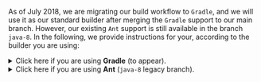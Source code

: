 As of July 2018, we are migrating our build workflow to `Gradle`, and we will use it as our standard builder after merging the `Gradle` support to our main branch.
However, our existing `Ant` support is still available in the branch `java-8`.
In the following, we provide instructions for your, according to the builder you are using:


<details close>
<summary>Click here if you are using <b>Gradle</b> (to appear).</summary>

## Building JPF

### Using the command line

The JPF repository includes a Gradle wrapper that requires nothing except Java to execute. It ensures that all JPF developers and environments use the same builder to avoid any kind of configuration issue.

> If you are using Windows, consider the `gradlew.bat` script.

```{bash}
> cd jpf-core
> ./gradlew buildJars

...
BUILD SUCCESSFUL in 13s
16 actionable tasks: 16 executed
```

If you want to have some help about what build tasks are available, check the command `./gradlew tasks --all`.


### Within Eclipse

Eclipse comes with Gradle support by default since the Neon release. If you use an older version for some reason, consider installing the [Buildship Plugin](https://github.com/eclipse/buildship/blob/master/docs/user/Installation.md) for Gradle support.

To import the project into Eclipse, proceed with the following steps:

1. Start by generating Eclipse configuration files:

```{bash}
> ./gradlew eclipse

BUILD SUCCESSFUL in 0s
3 actionable tasks: 3 executed
```

2. Select **File > Import** on the drop-down menu
3. Select **Existing Gradle Project**
4. Choose the root project directory and click **Finish**

#### Handling "Access Restriction" errors in the workspace

After importing, you may face some *Access Restriction* errors. To get rid of them, proceed with the following steps:

1. In the **Package Explorer**, right-click on the project name and select **Properties** on the drop-down menu
2. Navigate to **Java Compiler > Errors/Warning** and expand **Deprecated and restricted API**
3. On **Forbidden Reference (access rules)**, select **Ignore** from the drop-down menu and click **Apply and Close**.
4. A pop-up may appear. Click ok to perform a full rebuild.

***
**We avoid adding IDE-related files on the repository as many of them are user-dependent and may change over different versions of the same IDE.**
***

### Within IntelliJ Idea

Importing `jpf-core` on IntelliJ should be straightforward due to its Gradle support.

1. Launch the **New Project** wizard. If no project is currently opened in IntelliJ IDEA, click **Import Project** on the welcome screen. Otherwise, select **File > New > Project** from **Existing Sources** from the main menu.
2. Choose the project root directory containing the build.gradle file. Click OK.
3. On the first page of the Import Project wizard, **in Import Project from External model, select Gradle** and click Next.
4. On the next page of the Import Project wizard, specify Gradle project settings:
  4.1. Check **Use auto-import**
  4.2. Check **Create separate module per source set
  4.3. Make sure that **Use default gradle wrapper (recommended)** is checked
5. Click Finish.

## Running JPF ##

### Using the command line ###

~~~~~~~~ {.bash}
> cd jpf-core
> java -jar build/RunJPF.jar src/examples/Racer.jpf
JavaPathfinder v5.0 - (C) 1999-2007 RIACS/NASA Ames Research Center
.....
====================================================== statistics
elapsed time:       0:00:00
states:             new=9, visited=1, backtracked=4, end=2
search:             maxDepth=5, constraints=0
choice generators:  thread=8, data=0
heap:               gc=8, new=291, free=32
instructions:       3112
max memory:         79MB
loaded code:        classes=73, methods=1010

====================================================== search finished: 1/12/10 2:30 PM
~~~~~~~~

</details>
<details close>
<summary>Click here if you are using <b>Ant</b> (<code>java-8</code> legacy branch).</summary>

## Building JPF ##

If you have cloned the project repositories you are interested in (which at least includes [jpf-core](../jpf-core/index)), you can build and test each of them by means of their included [Ant](http://ant.apache.org) `build.xml` scripts. Note that you have to install Ant and JUnit separately, e.g. following directions [here](../install/requirements).


### Using the command line ###

~~~~~~~~ {.bash}
> cd jpf-core
> ant test

... lots of output, at the end you should see something like:
BUILD SUCCESSFUL
Total time: 2 minutes 31 seconds
~~~~~~~~

### Within NetBeans ###

 1. run **File/Open Project..** from the application menu, entering the JPF project you just downloaded (e.g. "jpf-core")
 1. select the project that appears in our project pane (e.g. "jpf-core")
 1. run **Build** from the project context menu

### Within Eclipse ###

* Ensure that the `JAVA_HOME` environment variable points to the jdk1.6xxx directory. If it is empty or points to a JRE then errors such as **javac not found** maybe seen. If you do not want the system Java settings to point to jdk1.6xxx, you can also set project specific settings in eclipse.

* If you eclipse settings are set to **Build Automatically** then the project after being cloned will be built.

* To build a particular project in the Project menu select **Build Project**. All the dependencies for the project will be built automatically. 

#### Project Specific JDK settings within Eclipse ####
1. In Eclipse go to **Project** -> **Properties** 

2. Select **Builders**

3. Pick **Ant_Builder** -> click **Edit**

4. Click on the **JRE** tab

5. Select **Separate JRE** -> **Installed JREs**

6. On Windows and Unix-based systems pick JDK1.6xxx. If it is not listed under the installed JREs, click on **Add**, browse your file system to where JDK1.6xxx resides and select. On OSx systems pick the JVM 1.6.0. 


## Running JPF ##

### Using the command line ###


~~~~~~~~ {.bash}
> cd jpf-core
> java -jar build/RunJPF.jar src/examples/Racer.jpf
JavaPathfinder v5.0 - (C) 1999-2007 RIACS/NASA Ames Research Center
.....
====================================================== statistics
elapsed time:       0:00:00
states:             new=9, visited=1, backtracked=4, end=2
search:             maxDepth=5, constraints=0
choice generators:  thread=8, data=0
heap:               gc=8, new=291, free=32
instructions:       3112
max memory:         79MB
loaded code:        classes=73, methods=1010

====================================================== search finished: 1/12/10 2:30 PM
~~~~~~~~

### Using eclipse plugin ###

 1. Right click on a .jpf file. Examples can be found in the src\examples directory in jpf-core
 1. If the eclipse plugin is correctly installed, a Verify option will appear. 
 1. Select the Verify option and the verification process of the system specified in the .jpf file begins

Note that the Application.jpf file essentially replaces previous uses of eclipse launch configurations. The required element of a .jpf file is the `target=MAIN_CLASS` where `MAIN_CLASS` is the class containing main method of the system under test. Any other configurations that need to be specified can be added here. for example `listener=gov.nasa.jpf.tools.SearchMonitor`.   

Specify `classpath=PATH_TO_BIN_DIRECTORY` to add the class files for the program under test to JPF's class path.  Windows users will need to use the double-backslash notation in specifying paths in the .jpf file.  An example .jpf file for the Windows platform is included below for convenience:

~~~~~~~~ {.bash}
target=mutex.DekkerTestMain
report.console.property_violation=error,trace,snapshot
listener=gov.nasa.jpf.listener.EndlessLoopDetector
classpath=C:\\Users\\fred\\Documents\\ch02-mutex\\bin
sourcepath=C:\\Users\\fred\\Documents\\ch02-mutex\\src,C:\\Users\\Fred\\Documents\\ch02-mutex\\src-test
~~~~~~~~

The .jpf file not only indicates the `target` and `classpath`, but it also turns on error reporting with trace generation (`report.console.property_violation`) and configures the source path (`sourcepath`).  Note that multiple source directories are specified using the comma separator.

### Using eclipse Run Configuration ###

 1. Select a .jpf file by clicking on it in the Package Explorer
 1. Click **Run** -> **Run Configurations** -> **run-JPF-core**. It is important the correct .jpf file is selected when the configuration is run. 

#### Windows users ####
After a fresh install of jpf-core you may see the following when trying to use the Eclipse Run-jpf-core configuration:

~~~~~~~~
java.lang.NoClassDefFoundError: gov/nasa/jpf/Main
Caused by: java.lang.ClassNotFoundException: gov.nasa.jpf.Main
    at java.net.URLClassLoader$1.run(Unknown Source)
    at java.security.AccessController.doPrivileged(Native Method)
    at java.net.URLClassLoader.findClass(Unknown Source)
    at java.lang.ClassLoader.loadClass(Unknown Source)
    at sun.misc.Launcher$AppClassLoader.loadClass(Unknown Source)
    at java.lang.ClassLoader.loadClass(Unknown Source)
Exception in thread "main" 
~~~~~~~~

In this particular case, the error was generated after the initial build after the clone had completed.  To resolve the issue, **refresh the Eclipse workspace** (F5 or right click Refresh).  After the refresh, the Run-jpf-core configuration should work as described above.

</details>